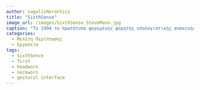 ```yaml
---
author: vagelisNerantzis
title: "SixthSense"
image_url: /images/SixthSense_SteveMann.jpg
caption: "Το 1994 το πρωτότυπο φορεμένης φορητής υπολογιστικής συσκευής SixthSense που βασίζεται σε χειρονομίες, εφευρέθηκε, σχεδιάστηκε, κατασκευάστηκε και φορέθηκε από τον Steve Mann, MIT Media Lab.Για να επιλέξει ο χρήστης ενα φυσικό αντικείμενο χειρονομούσε με τα δάχτυλα. Κατασκευάστικαν 2 μοντέλα ενα φορετό στο στήθος και ενα με μορφή κράνους"
categories:
  - Μελέτη Περίπτωσης
  - Εργαλεία
tags:
  - SixthSence
  - first
  - headworn
  - neckworn
  - gestural interface
---
```

